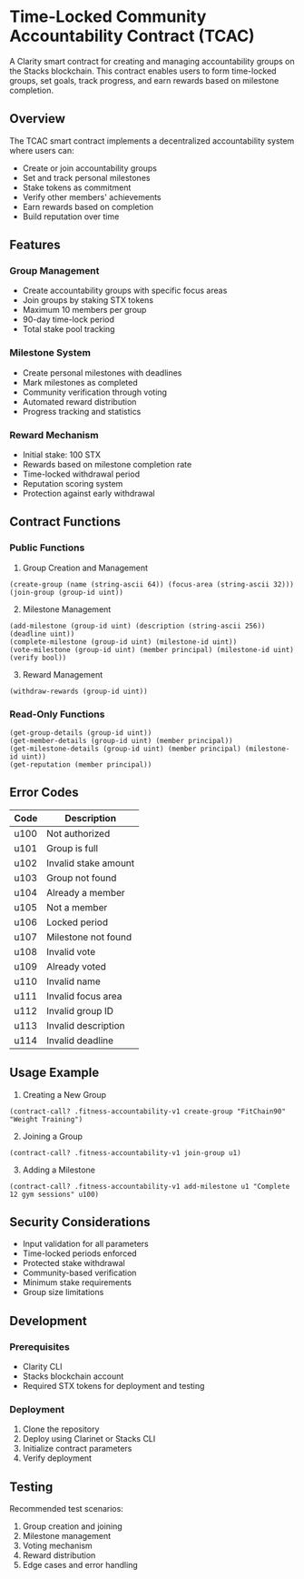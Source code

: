 # Time-Locked Community Accountability Contract (TCAC)

A Clarity smart contract for creating and managing accountability groups on the Stacks blockchain. This contract enables users to form time-locked groups, set goals, track progress, and earn rewards based on milestone completion.

## Overview

The TCAC smart contract implements a decentralized accountability system where users can:
- Create or join accountability groups
- Set and track personal milestones
- Stake tokens as commitment
- Verify other members' achievements
- Earn rewards based on completion
- Build reputation over time

## Features

### Group Management
- Create accountability groups with specific focus areas
- Join groups by staking STX tokens
- Maximum 10 members per group
- 90-day time-lock period
- Total stake pool tracking

### Milestone System
- Create personal milestones with deadlines
- Mark milestones as completed
- Community verification through voting
- Automated reward distribution
- Progress tracking and statistics

### Reward Mechanism
- Initial stake: 100 STX
- Rewards based on milestone completion rate
- Time-locked withdrawal period
- Reputation scoring system
- Protection against early withdrawal

## Contract Functions

### Public Functions

1. Group Creation and Management
```clarity
(create-group (name (string-ascii 64)) (focus-area (string-ascii 32)))
(join-group (group-id uint))
```

2. Milestone Management
```clarity
(add-milestone (group-id uint) (description (string-ascii 256)) (deadline uint))
(complete-milestone (group-id uint) (milestone-id uint))
(vote-milestone (group-id uint) (member principal) (milestone-id uint) (verify bool))
```

3. Reward Management
```clarity
(withdraw-rewards (group-id uint))
```

### Read-Only Functions

```clarity
(get-group-details (group-id uint))
(get-member-details (group-id uint) (member principal))
(get-milestone-details (group-id uint) (member principal) (milestone-id uint))
(get-reputation (member principal))
```

## Error Codes

| Code | Description |
|------|-------------|
| u100 | Not authorized |
| u101 | Group is full |
| u102 | Invalid stake amount |
| u103 | Group not found |
| u104 | Already a member |
| u105 | Not a member |
| u106 | Locked period |
| u107 | Milestone not found |
| u108 | Invalid vote |
| u109 | Already voted |
| u110 | Invalid name |
| u111 | Invalid focus area |
| u112 | Invalid group ID |
| u113 | Invalid description |
| u114 | Invalid deadline |

## Usage Example

1. Creating a New Group
```clarity
(contract-call? .fitness-accountability-v1 create-group "FitChain90" "Weight Training")
```

2. Joining a Group
```clarity
(contract-call? .fitness-accountability-v1 join-group u1)
```

3. Adding a Milestone
```clarity
(contract-call? .fitness-accountability-v1 add-milestone u1 "Complete 12 gym sessions" u100)
```

## Security Considerations

- Input validation for all parameters
- Time-locked periods enforced
- Protected stake withdrawal
- Community-based verification
- Minimum stake requirements
- Group size limitations

## Development

### Prerequisites
- Clarity CLI
- Stacks blockchain account
- Required STX tokens for deployment and testing

### Deployment
1. Clone the repository
2. Deploy using Clarinet or Stacks CLI
3. Initialize contract parameters
4. Verify deployment

## Testing

Recommended test scenarios:
1. Group creation and joining
2. Milestone management
3. Voting mechanism
4. Reward distribution
5. Edge cases and error handling